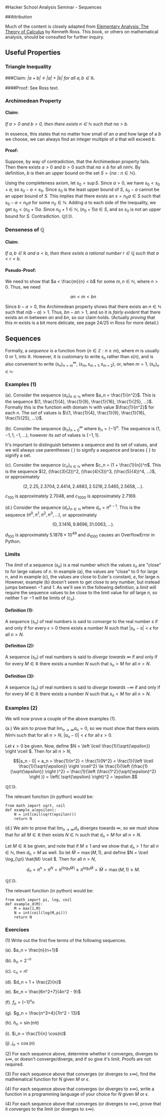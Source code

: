 #Hacker School Analysis Seminar - Sequences

##Attribution

Much of the content is closely adapted from [Elementary Analysis: The Theory of Calculus](http://books.google.com/books/about/Elementary_Analysis.html?id=ZDaSnKr_k5sC) by Kenneth Ross. This book, or others on mathematical analysis, should be consulted for further inquiry.

## Useful Properties

### Triangle Inequality

###Claim:
_$|a + b| \le |a| + |b|$ for all $a,b \in \mathbb{R}$._

####Proof:
See Ross text.

### Archimedean Property

#### Claim: 
_If $a>0$ and $b>0$, then there exists $n \in \mathbb{N}$ such that $na > b$._

In essence, this states that no matter how small of an $a$ and how large of a $b$ we choose, we can always find an integer multiple of $a$ that will exceed $b$.

#### Proof:

Suppose, by way of contradiction, that the Archimedean property fails. Then there exists $a>0$ and $b>0$ such that $na \le b$ for all $n in \mathbb{N}$. By definition, $b$ is then an upper bound on the set $S = \{na : n \in \mathbb{N}\}$. 

Using the completeness axiom, let $s_0 = \sup S$. Since $a > 0$, we have $s_0 < s_0 + a$, so $s_0 - a < s_0$. Since $s_0$ is the least upper bound of $S$, $s_0 - a$ cannot be an upper bound of $S$. This implies that there exists an $s = n_0 a \in S$ such that $s_0 - a < n_0 a$ for some $n_0 \in \mathbb{N}$. Adding $a$ to each side of the inequality, we get $s_0 < (n_0 + 1) a$. Since $n_0 + 1 \in \mathbb{N}$, $(n_0 +1) a \in S$, and so $s_0$ is not an upper bound for $S$. Contradiction. $\mathbb{QED}$.


### Denseness of $\mathbb{Q}$

#### Claim:
_If $a,b \in \mathbb{R}$ and $a<b$, then there exists a rational number $r \in \mathbb{Q}$ such that $a < r < b$._

#### Pseudo-Proof:

We need to show that $a < \frac{m}{n} < b$ for some $m,n \in \mathbb{N}$, where $n > 0$. Thus, we need

$$ an < m < bn $$

Since $b-a > 0$, the Archimedean property shows that there exists an $n \in \mathbb{N}$ such that $n(b-a) > 1$. Thus, $bn - an > 1$, and so it is _fairly evident_ that there exists an $m$ between $an$ and $bn$, so our claim holds. (Actually _proving_ that this $m$ exists is a bit more delicate, see page 24/25 in Ross for more detail.)

## Sequences

Formally, a _sequence_ is a function from $\{ n \in \mathbb{Z}: n \ge m\}$, where $m$ is usually 0 or 1, into $\mathbb{R}$. However, it is customary to write $s_n$ rather than $s(n)$, and is also convenient to write $(s_n)_{n=m}^{\infty}$, $(s_m, s_{m+1}, s_{m+2})$, or, when $m = 1$, $(s_n)_{n \in \mathbb{N}}$. 

### Examples (1)

(a). Consider the sequence $(a_n)_{n \in \mathbb{N}}$ where $a_n = \frac{1}{n^2}$. This is the sequence $(1, \frac{1}{4}, \frac{1}{9}, \frac{1}{16}, \frac{1}{25}, ...)$. Formally this is the function with domain $\mathbb{N}$ with value $\frac{1}{n^2}$ for each $n$. The _set_ of values is $\{1, \frac{1}{4}, \frac{1}{9}, \frac{1}{16}, \frac{1}{25}, ...\}$.

(b). Consider the sequence $(b_n)_{n = 0}^{\infty}$ where $b_n = (-1)^n$. The sequence is $(1,-1,1,-1,...)$, however its _set_ of values is $\{-1,1\}$.

It's important to distinguish between a sequence and its set of values, and we will always use parentheses $( \ )$ to signify a sequence and braces $\{ \ \}$ to signify a set.

(c). Consider the sequence $(c_n)_{n \in \mathbb{N}}$ where $c_n = (1 + \frac{1}{n})^n$. This is the sequence $(2, (\frac{3}{2})^2, (\frac{4}{3})^3, (\frac{5}{4})^4, ...)$, or approximately

$$ (2, 2.25, 2.3704, 2.4414, 2.4883, 2.5216, 2.5465, 2.5658, ...). $$

$c_{100}$ is approximately 2.7048, and $c_{1000}$ is approximately 2.7169.

(d.) Consider the sequence $(d_n)_{n \in \mathbb{N}}$ where $d_n = \pi^{n-1}$. This is the sequence $(\pi^0, \pi^1, \pi^2, \pi^3, ...)$, or approximately

$$ (0, 3.1416, 9.8696, 31.0063, ...). $$

$d_{100}$ is approximately $5.1878 \times 10^{49}$ and $d_{1000}$ causes an OverflowError in Python.

### Limits

The _limit_ of a sequence $(s_n)$ is a real number which the values $s_n$ are "close" to for large values of $n$. In example (a), the values are "close" to 0 for large $n$, and in example (c), the values are close to Euler's constant, $e$, for large $n$. However, example (b) doesn't seem to get close to any number, but instead jumps between $-1$ and $1$. As we'll see in the following definition, a _limit_ will require the sequence values to be close to the limit value for _all_ large $n$, so neither $1$ or $-1$ will be limits of $(c_n)$.

#### Definition (1):

A sequence $(s_n)$ of real numbers is said to _converge_ to the real number $s$ if and only if for every $\epsilon > 0$ there exists a number $N$ such that $|s_n - s| < \epsilon$ for all $n > N$.

#### Definition (2):

A sequence $(s_n)$ of real numbers is said to _diverge towards $\infty$_ if and only if for every $M \in \mathbb{R}$ there exists a number $N$ such that $s_n > M$ for all $n > N$.

#### Definition (3):

A sequence $(s_n)$ of real numbers is said to _diverge towards $-\infty$_ if and only if for every $M \in \mathbb{R}$ there exists a number $N$ such that $s_n < M$ for all $n > N$.

### Examples (2)

We will now prove a couple of the above examples (1).

(a.) We aim to prove that $\lim_{n \to \infty} a_n = 0$, so we must show that there exists $N in \mathbb{N}$ such that for all $n >N$, $|a_n - 0| < \epsilon$ for all $\epsilon > 0$.

Let $\epsilon > 0$ be given. Now, define $N = \left \lceil \frac{1}{\sqrt{\epsilon}} \right \rceil $. Then for all $n > N$, 

$$|a_n - 0| = a_n = \frac{1}{n^2} < \frac{1}{N^2} = \frac{1}{\left \lceil \frac{1}{\sqrt{\epsilon}} \right \rceil^2} \le \frac{1}{\left (\frac{1}{\sqrt{\epsilon}} \right )^2} = \frac{1}{\left (\frac{1^2}{\sqrt{\epsilon}^2} \right )} = \left( \sqrt{\epsilon} \right)^2 = \epsilon.$$

$\mathbb{QED}$.

The relevant function (in python) would be:

    from math import sqrt, ceil
    def example_a(epsilon):
        N = int(ceil(sqrt(epsilon)))
        return N

(d.) We aim to prove that $\lim_{n \to \infty} d_n$ diverges towards $\infty$, so we must show that for all $M \in \mathbb{R}$ their exists $N \in \mathbb{N}$ such that $d_n > M$ for all $n > N$.

Let $M \in \mathbb{R}$ be given, and note that if $M \le 1$ and we show that $d_n > 1$ for all $n \in \mathbb{N}$, then $d_n > M$ as well. So let $\hat{M} = \max(M,1)$, and define $N = \lceil \log_{\pi} \hat{M} \rceil $. Then for all $n > N$,

$$ d_n = \pi^n > \pi^N = \pi^{\lceil \log_{\pi} \hat{M} \rceil} \ge \pi^{ \log_{\pi} \hat{M} } = \hat{M} =  \max(M,1) \ge M. $$

$\mathbb{QED}$.

The relevant function (in python) would be:

    from math import pi, log, ceil
    def example_d(M):
        M = max(1,M)
        N = int(ceil(log(M,pi)))
        return N


### Exercises

(1) Write out the first five terms of the following sequences.

  (a). $a_n  = \frac{n}{n+1}$
  
  (b). $b_n = 2^{-n}$
  
  (c). $c_n = n!$
  
  (d). $d_n = 1 + \frac{2}{n}$
  
  (e). $e_n = \frac{6n^2+7}{4n^2 - 9}$
  
  (f). $f_n = (-1)^n n$
  
  (g). $g_n = \frac{n^3+4}{7n^2 - 13}$
  
  (h). $h_n = \sin(n \pi)$
  
  (i). $i_n = \frac{1}{n} \cos(n)$
  
  (j). $j_n = \cos(n)$

(2) For each sequence above, determine whether it converges, diverges to $\pm \infty$, or doesn't converge/diverge, and if so give it's limit. Proofs are not required.

(3) For each sequence above that converges (or diverges to $\pm \infty$), find the mathematical function for $N$ given $M$ or $\epsilon$.

(4) For each sequence above that converges (or diverges to $\pm \infty$), write a function in a programming language of your choice for $N$ given $M$ or $\epsilon$.

(4) For each sequence above that converges (or diverges to $\pm \infty$), prove that it converges to the limit (or diverges to $\pm \infty$).









